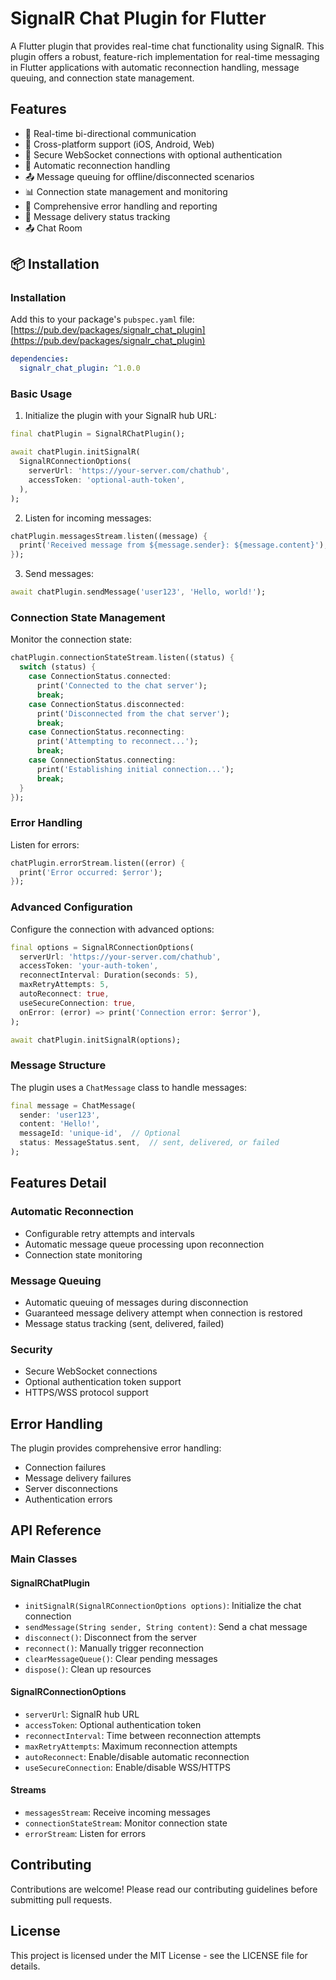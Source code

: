 # SignalR Chat Plugin for Flutter

A Flutter plugin that provides real-time chat functionality using SignalR. This plugin offers a robust, feature-rich implementation for real-time messaging in Flutter applications with automatic reconnection handling, message queuing, and connection state management.

## Features

- 🔄 Real-time bi-directional communication
- 📱 Cross-platform support (iOS, Android, Web)
- 🔐 Secure WebSocket connections with optional authentication
- 🔁 Automatic reconnection handling
- 📤 Message queuing for offline/disconnected scenarios
- 📊 Connection state management and monitoring
- 🚦 Comprehensive error handling and reporting
- 📨 Message delivery status tracking
- 📤 Chat Room

## 📦 Installation

### Installation

Add this to your package's `pubspec.yaml` file: [https://pub.dev/packages/signalr_chat_plugin](https://pub.dev/packages/signalr_chat_plugin)

```yaml
dependencies:
  signalr_chat_plugin: ^1.0.0
```

### Basic Usage

1. Initialize the plugin with your SignalR hub URL:

```dart
final chatPlugin = SignalRChatPlugin();

await chatPlugin.initSignalR(
  SignalRConnectionOptions(
    serverUrl: 'https://your-server.com/chathub',
    accessToken: 'optional-auth-token',
  ),
);
```

2. Listen for incoming messages:

```dart
chatPlugin.messagesStream.listen((message) {
  print('Received message from ${message.sender}: ${message.content}');
});
```

3. Send messages:

```dart
await chatPlugin.sendMessage('user123', 'Hello, world!');
```

### Connection State Management

Monitor the connection state:

```dart
chatPlugin.connectionStateStream.listen((status) {
  switch (status) {
    case ConnectionStatus.connected:
      print('Connected to the chat server');
      break;
    case ConnectionStatus.disconnected:
      print('Disconnected from the chat server');
      break;
    case ConnectionStatus.reconnecting:
      print('Attempting to reconnect...');
      break;
    case ConnectionStatus.connecting:
      print('Establishing initial connection...');
      break;
  }
});
```

### Error Handling

Listen for errors:

```dart
chatPlugin.errorStream.listen((error) {
  print('Error occurred: $error');
});
```

### Advanced Configuration

Configure the connection with advanced options:

```dart
final options = SignalRConnectionOptions(
  serverUrl: 'https://your-server.com/chathub',
  accessToken: 'your-auth-token',
  reconnectInterval: Duration(seconds: 5),
  maxRetryAttempts: 5,
  autoReconnect: true,
  useSecureConnection: true,
  onError: (error) => print('Connection error: $error'),
);

await chatPlugin.initSignalR(options);
```

### Message Structure

The plugin uses a `ChatMessage` class to handle messages:

```dart
final message = ChatMessage(
  sender: 'user123',
  content: 'Hello!',
  messageId: 'unique-id',  // Optional
  status: MessageStatus.sent,  // sent, delivered, or failed
);
```

## Features Detail

### Automatic Reconnection
- Configurable retry attempts and intervals
- Automatic message queue processing upon reconnection
- Connection state monitoring

### Message Queuing
- Automatic queuing of messages during disconnection
- Guaranteed message delivery attempt when connection is restored
- Message status tracking (sent, delivered, failed)

### Security
- Secure WebSocket connections
- Optional authentication token support
- HTTPS/WSS protocol support

## Error Handling

The plugin provides comprehensive error handling:
- Connection failures
- Message delivery failures
- Server disconnections
- Authentication errors

## API Reference

### Main Classes

#### SignalRChatPlugin
- `initSignalR(SignalRConnectionOptions options)`: Initialize the chat connection
- `sendMessage(String sender, String content)`: Send a chat message
- `disconnect()`: Disconnect from the server
- `reconnect()`: Manually trigger reconnection
- `clearMessageQueue()`: Clear pending messages
- `dispose()`: Clean up resources

#### SignalRConnectionOptions
- `serverUrl`: SignalR hub URL
- `accessToken`: Optional authentication token
- `reconnectInterval`: Time between reconnection attempts
- `maxRetryAttempts`: Maximum reconnection attempts
- `autoReconnect`: Enable/disable automatic reconnection
- `useSecureConnection`: Enable/disable WSS/HTTPS

#### Streams
- `messagesStream`: Receive incoming messages
- `connectionStateStream`: Monitor connection state
- `errorStream`: Listen for errors

## Contributing

Contributions are welcome! Please read our contributing guidelines before submitting pull requests.

## License

This project is licensed under the MIT License - see the LICENSE file for details.
